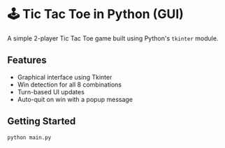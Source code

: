 # 🕹️ Tic Tac Toe in Python (GUI)

A simple 2-player Tic Tac Toe game built using Python's `tkinter` module.

## Features
- Graphical interface using Tkinter
- Win detection for all 8 combinations
- Turn-based UI updates
- Auto-quit on win with a popup message

## Getting Started

```bash
python main.py
